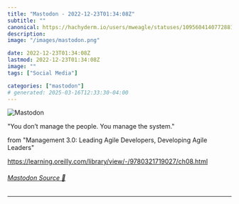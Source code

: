 ```yaml
---
title: "Mastodon - 2022-12-23T01:34:08Z"
subtitle: ""
canonical: https://hachyderm.io/users/mweagle/statuses/109560414077288191
description:
image: "/images/mastodon.png"

date: 2022-12-23T01:34:08Z
lastmod: 2022-12-23T01:34:08Z
image: ""
tags: ["Social Media"]

categories: ["mastodon"]
# generated: 2025-03-16T12:33:30-04:00
---
```

![Mastodon](/images/mastodon.png)

<p>&quot;You don’t manage the people. You manage the system.&quot;</p><p>from &quot;Management 3.0: Leading Agile Developers, Developing Agile Leaders&quot;</p><p><a href="https://learning.oreilly.com/library/view/-/9780321719027/ch08.html" target="_blank" rel="nofollow noopener noreferrer" translate="no"><span class="invisible">https://</span><span class="ellipsis">learning.oreilly.com/library/v</span><span class="invisible">iew/-/9780321719027/ch08.html</span></a></p>


###### [Mastodon Source 🐘](https://hachyderm.io/@mweagle/109560414077288191)

___

